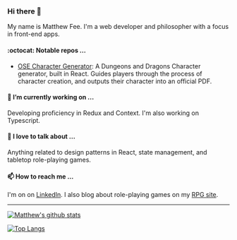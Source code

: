 ### Hi there 👋

My name is Matthew Fee. I'm a web developer and philosopher with a focus in front-end apps.

#### :octocat: Notable repos ...

- [OSE Character Generator](https://github.com/matthewfee/OSECharacterGeneratorr): A Dungeons and Dragons Character generator, built in React. Guides players through the process of character creation, and outputs their character into an official PDF.

#### 🔭 I’m currently working on ...

Developing proficiency in Redux and Context. I'm also working on Typescript. 

#### 💬 I love to talk about ...

Anything related to design patterns in React, state management, and tabletop role-playing games.

#### 📫 How to reach me ...

I'm on on [LinkedIn](https://www.linkedin.com/in/matthew-fee-733160140/). I also  blog about role-playing games on my [RPG site](https://eviltables.dev/).

<!--**matthewfee.matthewfee** is a ✨ _special_ ✨ repository because its `README.md` (this file) appears on your GitHub profile.

Here are some ideas to get you started:

- 🔭 I’m currently working on ...
- 🌱 I’m currently learning ...
- 👯 I’m looking to collaborate on ...
- 🤔 I’m looking for help with ...
- 💬 Ask me about ...
- 📫 How to reach me: ...
- 😄 Pronouns: ...
- ⚡ Fun fact: ...
-->

----

[![Matthew's github stats](https://github-readme-stats.vercel.app/api?username=matthewfee&theme=tokyonight)](https://github.com/anuraghazra/github-readme-stats)

[![Top Langs](https://github-readme-stats.vercel.app/api/top-langs/?username=matthewfee&theme=tokyonight&hide=html,css&layout=compact)](https://github.com/anuraghazra/github-readme-stats)

